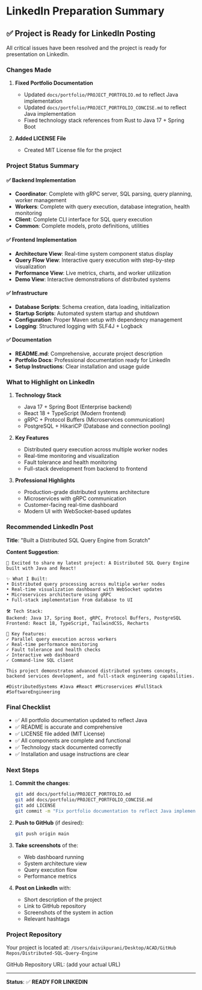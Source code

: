 # LinkedIn Preparation Summary

## ✅ Project is Ready for LinkedIn Posting

All critical issues have been resolved and the project is ready for presentation on LinkedIn.

### Changes Made

1. **Fixed Portfolio Documentation**

   - Updated `docs/portfolio/PROJECT_PORTFOLIO.md` to reflect Java implementation
   - Updated `docs/portfolio/PROJECT_PORTFOLIO_CONCISE.md` to reflect Java implementation
   - Fixed technology stack references from Rust to Java 17 + Spring Boot

2. **Added LICENSE File**
   - Created MIT License file for the project

### Project Status Summary

#### ✅ Backend Implementation

- **Coordinator**: Complete with gRPC server, SQL parsing, query planning, worker management
- **Workers**: Complete with query execution, database integration, health monitoring
- **Client**: Complete CLI interface for SQL query execution
- **Common**: Complete models, proto definitions, utilities

#### ✅ Frontend Implementation

- **Architecture View**: Real-time system component status display
- **Query Flow View**: Interactive query execution with step-by-step visualization
- **Performance View**: Live metrics, charts, and worker utilization
- **Demo View**: Interactive demonstrations of distributed systems

#### ✅ Infrastructure

- **Database Scripts**: Schema creation, data loading, initialization
- **Startup Scripts**: Automated system startup and shutdown
- **Configuration**: Proper Maven setup with dependency management
- **Logging**: Structured logging with SLF4J + Logback

#### ✅ Documentation

- **README.md**: Comprehensive, accurate project description
- **Portfolio Docs**: Professional documentation ready for LinkedIn
- **Setup Instructions**: Clear installation and usage guide

### What to Highlight on LinkedIn

1. **Technology Stack**

   - Java 17 + Spring Boot (Enterprise backend)
   - React 18 + TypeScript (Modern frontend)
   - gRPC + Protocol Buffers (Microservices communication)
   - PostgreSQL + HikariCP (Database and connection pooling)

2. **Key Features**

   - Distributed query execution across multiple worker nodes
   - Real-time monitoring and visualization
   - Fault tolerance and health monitoring
   - Full-stack development from backend to frontend

3. **Professional Highlights**
   - Production-grade distributed systems architecture
   - Microservices with gRPC communication
   - Customer-facing real-time dashboard
   - Modern UI with WebSocket-based updates

### Recommended LinkedIn Post

**Title**: "Built a Distributed SQL Query Engine from Scratch"

**Content Suggestion**:

```
🚀 Excited to share my latest project: A Distributed SQL Query Engine built with Java and React!

✨ What I Built:
• Distributed query processing across multiple worker nodes
• Real-time visualization dashboard with WebSocket updates
• Microservices architecture using gRPC
• Full-stack implementation from database to UI

🛠️ Tech Stack:
Backend: Java 17, Spring Boot, gRPC, Protocol Buffers, PostgreSQL
Frontend: React 18, TypeScript, TailwindCSS, Recharts

🎯 Key Features:
✓ Parallel query execution across workers
✓ Real-time performance monitoring
✓ Fault tolerance and health checks
✓ Interactive web dashboard
✓ Command-line SQL client

This project demonstrates advanced distributed systems concepts, backend services development, and full-stack engineering capabilities.

#DistributedSystems #Java #React #Microservices #FullStack #SoftwareEngineering
```

### Final Checklist

- ✅ All portfolio documentation updated to reflect Java
- ✅ README is accurate and comprehensive
- ✅ LICENSE file added (MIT License)
- ✅ All components are complete and functional
- ✅ Technology stack documented correctly
- ✅ Installation and usage instructions are clear

### Next Steps

1. **Commit the changes**:

   ```bash
   git add docs/portfolio/PROJECT_PORTFOLIO.md
   git add docs/portfolio/PROJECT_PORTFOLIO_CONCISE.md
   git add LICENSE
   git commit -m "Fix portfolio documentation to reflect Java implementation and add LICENSE"
   ```

2. **Push to GitHub** (if desired):

   ```bash
   git push origin main
   ```

3. **Take screenshots** of the:

   - Web dashboard running
   - System architecture view
   - Query execution flow
   - Performance metrics

4. **Post on LinkedIn** with:
   - Short description of the project
   - Link to GitHub repository
   - Screenshots of the system in action
   - Relevant hashtags

### Project Repository

Your project is located at:
`/Users/daivikpurani/Desktop/ACAD/GitHub Repos/Distributed-SQL-Query-Engine`

GitHub Repository URL: (add your actual URL)

---

**Status**: ✅ **READY FOR LINKEDIN**
